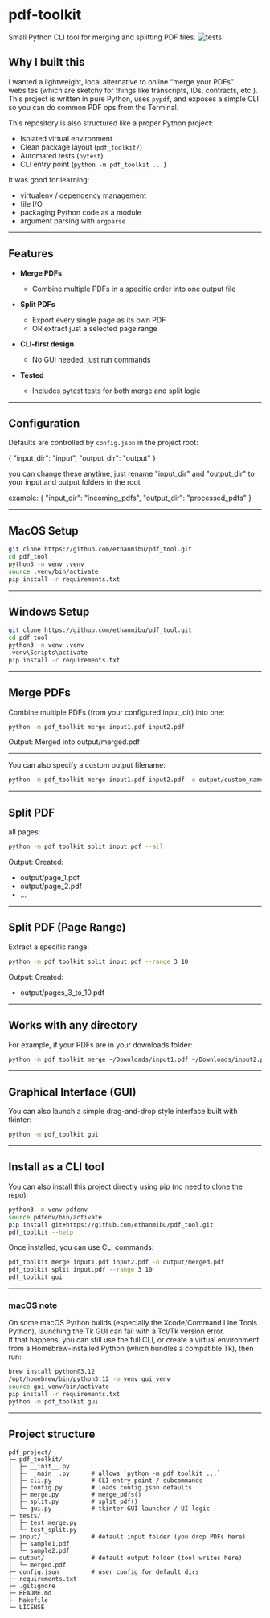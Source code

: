 # pdf-toolkit

Small Python CLI tool for merging and splitting PDF files.
![tests](https://github.com/ethanmibu/pdf_tool/actions/workflows/tests.yml/badge.svg)

## Why I built this
I wanted a lightweight, local alternative to online “merge your PDFs” websites (which are sketchy for things like transcripts, IDs, contracts, etc.). This project is written in pure Python, uses `pypdf`, and exposes a simple CLI so you can do common PDF ops from the Terminal.

This repository is also structured like a proper Python project:
- Isolated virtual environment
- Clean package layout (`pdf_toolkit/`)
- Automated tests (`pytest`)
- CLI entry point (`python -m pdf_toolkit ...`)

It was good for learning:
- virtualenv / dependency management
- file I/O
- packaging Python code as a module
- argument parsing with `argparse`

---

## Features

- **Merge PDFs**
  - Combine multiple PDFs in a specific order into one output file
- **Split PDFs**
  - Export every single page as its own PDF
  - OR extract just a selected page range

- **CLI-first design**
  - No GUI needed, just run commands
- **Tested**
  - Includes pytest tests for both merge and split logic

---

## Configuration

Defaults are controlled by `config.json` in the project root:

{
  "input_dir": "input",
  "output_dir": "output"
}

you can change these anytime, just rename "input_dir" and "output_dir" to your input and output folders in the root

example:
{
  "input_dir": "incoming_pdfs",
  "output_dir": "processed_pdfs"
}

---

## MacOS Setup

```bash
git clone https://github.com/ethanmibu/pdf_tool.git
cd pdf_tool
python3 -m venv .venv
source .venv/bin/activate
pip install -r requirements.txt
```

---

## Windows Setup

```bash
git clone https://github.com/ethanmibu/pdf_tool.git
cd pdf_tool
python3 -m venv .venv
.venv\Scripts\activate
pip install -r requirements.txt
```

---

## Merge PDFs

Combine multiple PDFs (from your configured input_dir) into one:
```bash
python -m pdf_toolkit merge input1.pdf input2.pdf
```

Output:
Merged into output/merged.pdf

---

You can also specify a custom output filename:
```bash
python -m pdf_toolkit merge input1.pdf input2.pdf -o output/custom_name.pdf
```

---

## Split PDF

all pages:
```bash
python -m pdf_toolkit split input.pdf --all
```

Output:
Created:
 - output/page_1.pdf
 - output/page_2.pdf
 - ...

---

## Split PDF (Page Range)

Extract a specific range:
```bash
python -m pdf_toolkit split input.pdf --range 3 10
```

Output:
Created:
 - output/pages_3_to_10.pdf

---

## Works with any directory

For example, if your PDFs are in your downloads folder:
```bash
python -m pdf_toolkit merge ~/Downloads/input1.pdf ~/Downloads/input2.pdf -o ~/Desktop/merged.pdf
```

---

## Graphical Interface (GUI)

You can also launch a simple drag-and-drop style interface built with tkinter:
```bash
python -m pdf_toolkit gui
```

---

## Install as a CLI tool

You can also install this project directly using pip (no need to clone the repo):

```bash
python3 -m venv pdfenv
source pdfenv/bin/activate
pip install git+https://github.com/ethanmibu/pdf_tool.git
pdf_toolkit --help
```

Once installed, you can use CLI commands:
```bash
pdf_toolkit merge input1.pdf input2.pdf -o output/merged.pdf
pdf_toolkit split input.pdf --range 3 10
pdf_toolkit gui
```
--- 

### macOS note
On some macOS Python builds (especially the Xcode/Command Line Tools Python), launching the Tk GUI can fail with a Tcl/Tk version error.  
If that happens, you can still use the full CLI, or create a virtual environment from a Homebrew-installed Python (which bundles a compatible Tk), then run:

```bash
brew install python@3.12
/opt/homebrew/bin/python3.12 -m venv gui_venv
source gui_venv/bin/activate
pip install -r requirements.txt
python -m pdf_toolkit gui
```

---

## Project structure


```text
pdf_project/
├─ pdf_toolkit/
│  ├─ __init__.py
│  ├─ __main__.py      # allows `python -m pdf_toolkit ...`
│  ├─ cli.py           # CLI entry point / subcommands
│  ├─ config.py        # loads config.json defaults
│  ├─ merge.py         # merge_pdfs()
│  ├─ split.py         # split_pdf()
│  └─ gui.py           # tkinter GUI launcher / UI logic
├─ tests/
│  ├─ test_merge.py
│  └─ test_split.py
├─ input/              # default input folder (you drop PDFs here)
│  ├─ sample1.pdf
│  └─ sample2.pdf
├─ output/             # default output folder (tool writes here)
│  └─ merged.pdf
├─ config.json         # user config for default dirs
├─ requirements.txt
├─ .gitignore
├─ README.md
├─ Makefile
└─ LICENSE